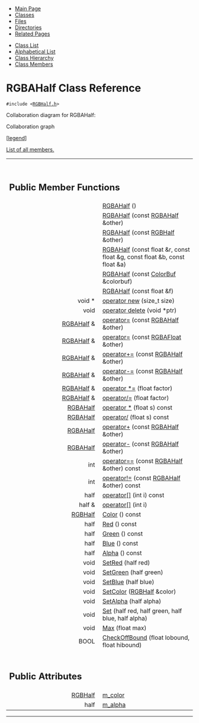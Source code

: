 <div class="tabs">

- [Main Page](index.md)
- <span id="current">[Classes](annotated.md)</span>
- [Files](files.md)
- [Directories](dirs.md)
- [Related Pages](pages.md)

</div>

<div class="tabs">

- [Class List](annotated.md)
- [Alphabetical List](classes.md)
- [Class Hierarchy](hierarchy.md)
- [Class Members](functions.md)

</div>

# RGBAHalf Class Reference

`#include <`<a href="RGBHalf_8h-source.md" class="el"><code>RGBHalf.h</code></a>`>`

Collaboration diagram for RGBAHalf:

<span class="image placeholder" original-image-src="classRGBAHalf__coll__graph.gif" original-image-title="" border="0" usemap="#RGBAHalf__coll__map">Collaboration graph</span>

\[[legend](graph_legend.md)\]

[List of all members.](classRGBAHalf-members.md)

<table data-border="0" data-cellpadding="0" data-cellspacing="0">
<colgroup>
<col style="width: 50%" />
<col style="width: 50%" />
</colgroup>
<tbody>
<tr>
<td></td>
<td></td>
</tr>
<tr>
<td colspan="2"><br />
&#10;<h2 id="public-member-functions">Public Member Functions</h2></td>
</tr>
<tr>
<td class="memItemLeft" style="text-align: right;" data-nowrap="" data-valign="top"> </td>
<td class="memItemRight" data-valign="bottom"><a href="classRGBAHalf.md#0da542fb43bbcfe87e1e8b943bd84eb5" class="el">RGBAHalf</a> ()</td>
</tr>
<tr>
<td class="memItemLeft" style="text-align: right;" data-nowrap="" data-valign="top"> </td>
<td class="memItemRight" data-valign="bottom"><a href="classRGBAHalf.md#3192418b9dde7cb23dcf84a27a083217" class="el">RGBAHalf</a> (const <a href="classRGBAHalf.md" class="el">RGBAHalf</a> &amp;other)</td>
</tr>
<tr>
<td class="memItemLeft" style="text-align: right;" data-nowrap="" data-valign="top"> </td>
<td class="memItemRight" data-valign="bottom"><a href="classRGBAHalf.md#433bbc2d65e82f73b34a7fd740c492b2" class="el">RGBAHalf</a> (const <a href="classRGBHalf.md" class="el">RGBHalf</a> &amp;other)</td>
</tr>
<tr>
<td class="memItemLeft" style="text-align: right;" data-nowrap="" data-valign="top"> </td>
<td class="memItemRight" data-valign="bottom"><a href="classRGBAHalf.md#f139cbaa116c0b2c19ef0b861def0668" class="el">RGBAHalf</a> (const float &amp;r, const float &amp;g, const float &amp;b, const float &amp;a)</td>
</tr>
<tr>
<td class="memItemLeft" style="text-align: right;" data-nowrap="" data-valign="top"> </td>
<td class="memItemRight" data-valign="bottom"><a href="classRGBAHalf.md#9e551fbd510cec939a13670f5e9fcc54" class="el">RGBAHalf</a> (const <a href="classColorBuf.md" class="el">ColorBuf</a> &amp;colorbuf)</td>
</tr>
<tr>
<td class="memItemLeft" style="text-align: right;" data-nowrap="" data-valign="top"> </td>
<td class="memItemRight" data-valign="bottom"><a href="classRGBAHalf.md#2368ff3dc2dd71ecabc6e53e77f8613a" class="el">RGBAHalf</a> (const float &amp;f)</td>
</tr>
<tr>
<td class="memItemLeft" style="text-align: right;" data-nowrap="" data-valign="top">void * </td>
<td class="memItemRight" data-valign="bottom"><a href="classRGBAHalf.md#650118fc0cd96c1cd00cb1243c5e3358" class="el">operator new</a> (size_t size)</td>
</tr>
<tr>
<td class="memItemLeft" style="text-align: right;" data-nowrap="" data-valign="top">void </td>
<td class="memItemRight" data-valign="bottom"><a href="classRGBAHalf.md#b2a90b0840ba0f087728d89d27353935" class="el">operator delete</a> (void *ptr)</td>
</tr>
<tr>
<td class="memItemLeft" style="text-align: right;" data-nowrap="" data-valign="top"><a href="classRGBAHalf.md" class="el">RGBAHalf</a> &amp; </td>
<td class="memItemRight" data-valign="bottom"><a href="classRGBAHalf.md#28e70250b67f2af7535a2c90a263bb3d" class="el">operator=</a> (const <a href="classRGBAHalf.md" class="el">RGBAHalf</a> &amp;other)</td>
</tr>
<tr>
<td class="memItemLeft" style="text-align: right;" data-nowrap="" data-valign="top"><a href="classRGBAHalf.md" class="el">RGBAHalf</a> &amp; </td>
<td class="memItemRight" data-valign="bottom"><a href="classRGBAHalf.md#bdf8346c98efa72d743c85113e4c8657" class="el">operator=</a> (const <a href="classRGBAFloat.md" class="el">RGBAFloat</a> &amp;other)</td>
</tr>
<tr>
<td class="memItemLeft" style="text-align: right;" data-nowrap="" data-valign="top"><a href="classRGBAHalf.md" class="el">RGBAHalf</a> &amp; </td>
<td class="memItemRight" data-valign="bottom"><a href="classRGBAHalf.md#844a4cd8d6fb34b19c48056c57765828" class="el">operator+=</a> (const <a href="classRGBAHalf.md" class="el">RGBAHalf</a> &amp;other)</td>
</tr>
<tr>
<td class="memItemLeft" style="text-align: right;" data-nowrap="" data-valign="top"><a href="classRGBAHalf.md" class="el">RGBAHalf</a> &amp; </td>
<td class="memItemRight" data-valign="bottom"><a href="classRGBAHalf.md#d140d03ceaf3628b8ed225c190ae5375" class="el">operator-=</a> (const <a href="classRGBAHalf.md" class="el">RGBAHalf</a> &amp;other)</td>
</tr>
<tr>
<td class="memItemLeft" style="text-align: right;" data-nowrap="" data-valign="top"><a href="classRGBAHalf.md" class="el">RGBAHalf</a> &amp; </td>
<td class="memItemRight" data-valign="bottom"><a href="classRGBAHalf.md#36ff113e25ff93350facfeac60cdf34b" class="el">operator *=</a> (float factor)</td>
</tr>
<tr>
<td class="memItemLeft" style="text-align: right;" data-nowrap="" data-valign="top"><a href="classRGBAHalf.md" class="el">RGBAHalf</a> &amp; </td>
<td class="memItemRight" data-valign="bottom"><a href="classRGBAHalf.md#cb95e4f907fb23bc743102e9e1be687f" class="el">operator/=</a> (float factor)</td>
</tr>
<tr>
<td class="memItemLeft" style="text-align: right;" data-nowrap="" data-valign="top"><a href="classRGBAHalf.md" class="el">RGBAHalf</a> </td>
<td class="memItemRight" data-valign="bottom"><a href="classRGBAHalf.md#ab251d56c3e469072bbcfe45d6ad0ac7" class="el">operator *</a> (float s) const</td>
</tr>
<tr>
<td class="memItemLeft" style="text-align: right;" data-nowrap="" data-valign="top"><a href="classRGBAHalf.md" class="el">RGBAHalf</a> </td>
<td class="memItemRight" data-valign="bottom"><a href="classRGBAHalf.md#8065ae7d73190317054dd66edd2cccd3" class="el">operator/</a> (float s) const</td>
</tr>
<tr>
<td class="memItemLeft" style="text-align: right;" data-nowrap="" data-valign="top"><a href="classRGBAHalf.md" class="el">RGBAHalf</a> </td>
<td class="memItemRight" data-valign="bottom"><a href="classRGBAHalf.md#d144455f447ed7670b055c3946f5f163" class="el">operator+</a> (const <a href="classRGBAHalf.md" class="el">RGBAHalf</a> &amp;other)</td>
</tr>
<tr>
<td class="memItemLeft" style="text-align: right;" data-nowrap="" data-valign="top"><a href="classRGBAHalf.md" class="el">RGBAHalf</a> </td>
<td class="memItemRight" data-valign="bottom"><a href="classRGBAHalf.md#c6a2ad0c571c31254c860a49b178434a" class="el">operator-</a> (const <a href="classRGBAHalf.md" class="el">RGBAHalf</a> &amp;other)</td>
</tr>
<tr>
<td class="memItemLeft" style="text-align: right;" data-nowrap="" data-valign="top">int </td>
<td class="memItemRight" data-valign="bottom"><a href="classRGBAHalf.md#5dfec1f51511c147199cb2e8735118dd" class="el">operator==</a> (const <a href="classRGBAHalf.md" class="el">RGBAHalf</a> &amp;other) const</td>
</tr>
<tr>
<td class="memItemLeft" style="text-align: right;" data-nowrap="" data-valign="top">int </td>
<td class="memItemRight" data-valign="bottom"><a href="classRGBAHalf.md#b61f8b47222ce5a604530a0205c9d7bc" class="el">operator!=</a> (const <a href="classRGBAHalf.md" class="el">RGBAHalf</a> &amp;other) const</td>
</tr>
<tr>
<td class="memItemLeft" style="text-align: right;" data-nowrap="" data-valign="top">half </td>
<td class="memItemRight" data-valign="bottom"><a href="classRGBAHalf.md#56bd1e633f412f07706e05b60f9eb2bc" class="el">operator[]</a> (int i) const</td>
</tr>
<tr>
<td class="memItemLeft" style="text-align: right;" data-nowrap="" data-valign="top">half &amp; </td>
<td class="memItemRight" data-valign="bottom"><a href="classRGBAHalf.md#afa3b3be64f86f689de4bf05a470fc17" class="el">operator[]</a> (int i)</td>
</tr>
<tr>
<td class="memItemLeft" style="text-align: right;" data-nowrap="" data-valign="top"><a href="classRGBHalf.md" class="el">RGBHalf</a> </td>
<td class="memItemRight" data-valign="bottom"><a href="classRGBAHalf.md#619d7deb16927463582495a28b86f235" class="el">Color</a> () const</td>
</tr>
<tr>
<td class="memItemLeft" style="text-align: right;" data-nowrap="" data-valign="top">half </td>
<td class="memItemRight" data-valign="bottom"><a href="classRGBAHalf.md#3d061051286831d4f2aebae980198b48" class="el">Red</a> () const</td>
</tr>
<tr>
<td class="memItemLeft" style="text-align: right;" data-nowrap="" data-valign="top">half </td>
<td class="memItemRight" data-valign="bottom"><a href="classRGBAHalf.md#eb4e3e708de4af84613f52d0c8067edf" class="el">Green</a> () const</td>
</tr>
<tr>
<td class="memItemLeft" style="text-align: right;" data-nowrap="" data-valign="top">half </td>
<td class="memItemRight" data-valign="bottom"><a href="classRGBAHalf.md#e3b99a5fe15a4330fd055c8b157ee12f" class="el">Blue</a> () const</td>
</tr>
<tr>
<td class="memItemLeft" style="text-align: right;" data-nowrap="" data-valign="top">half </td>
<td class="memItemRight" data-valign="bottom"><a href="classRGBAHalf.md#0333130ffc9187bb3ed905eb61d99832" class="el">Alpha</a> () const</td>
</tr>
<tr>
<td class="memItemLeft" style="text-align: right;" data-nowrap="" data-valign="top">void </td>
<td class="memItemRight" data-valign="bottom"><a href="classRGBAHalf.md#ca54356b02ccbf89bf74932ca615d9d3" class="el">SetRed</a> (half red)</td>
</tr>
<tr>
<td class="memItemLeft" style="text-align: right;" data-nowrap="" data-valign="top">void </td>
<td class="memItemRight" data-valign="bottom"><a href="classRGBAHalf.md#5e60890aa9eec70ae51bba216d58b9be" class="el">SetGreen</a> (half green)</td>
</tr>
<tr>
<td class="memItemLeft" style="text-align: right;" data-nowrap="" data-valign="top">void </td>
<td class="memItemRight" data-valign="bottom"><a href="classRGBAHalf.md#f3d69ad05054f5e8bb08f92dec5a53fe" class="el">SetBlue</a> (half blue)</td>
</tr>
<tr>
<td class="memItemLeft" style="text-align: right;" data-nowrap="" data-valign="top">void </td>
<td class="memItemRight" data-valign="bottom"><a href="classRGBAHalf.md#365589b6cf87fa982b806b4716e6b68c" class="el">SetColor</a> (<a href="classRGBHalf.md" class="el">RGBHalf</a> &amp;color)</td>
</tr>
<tr>
<td class="memItemLeft" style="text-align: right;" data-nowrap="" data-valign="top">void </td>
<td class="memItemRight" data-valign="bottom"><a href="classRGBAHalf.md#04a9ca975b5d434c1785e6835496acfc" class="el">SetAlpha</a> (half alpha)</td>
</tr>
<tr>
<td class="memItemLeft" style="text-align: right;" data-nowrap="" data-valign="top">void </td>
<td class="memItemRight" data-valign="bottom"><a href="classRGBAHalf.md#c41d828cf2a9a5be1c03b0daa2f79de2" class="el">Set</a> (half red, half green, half blue, half alpha)</td>
</tr>
<tr>
<td class="memItemLeft" style="text-align: right;" data-nowrap="" data-valign="top">void </td>
<td class="memItemRight" data-valign="bottom"><a href="classRGBAHalf.md#3f8f93af3f366d214c4c1c5b3b801683" class="el">Max</a> (float max)</td>
</tr>
<tr>
<td class="memItemLeft" style="text-align: right;" data-nowrap="" data-valign="top">BOOL </td>
<td class="memItemRight" data-valign="bottom"><a href="classRGBAHalf.md#774af4359d10952f3403a874a91b01f7" class="el">CheckOffBound</a> (float lobound, float hibound)</td>
</tr>
<tr>
<td colspan="2"><br />
&#10;<h2 id="public-attributes">Public Attributes</h2></td>
</tr>
<tr>
<td class="memItemLeft" style="text-align: right;" data-nowrap="" data-valign="top"><a href="classRGBHalf.md" class="el">RGBHalf</a> </td>
<td class="memItemRight" data-valign="bottom"><a href="classRGBAHalf.md#d510f1372868133739a7ec5eb413e141" class="el">m_color</a></td>
</tr>
<tr>
<td class="memItemLeft" style="text-align: right;" data-nowrap="" data-valign="top">half </td>
<td class="memItemRight" data-valign="bottom"><a href="classRGBAHalf.md#4886e6e79852ef5dfb91866eb6d07501" class="el">m_alpha</a></td>
</tr>
</tbody>
</table>

------------------------------------------------------------------------

<span id="_details"></span>

